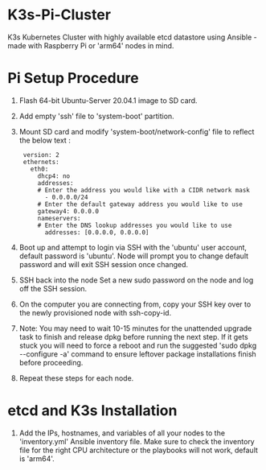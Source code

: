 # K3s-Pi-Cluster
K3s Kubernetes Cluster with highly available etcd datastore using Ansible - made with Raspberry Pi or 'arm64' nodes in mind.

# Pi Setup Procedure
1. Flash 64-bit Ubuntu-Server 20.04.1 image to SD card.

2. Add empty 'ssh' file to 'system-boot' partition.

3. Mount SD card and modify 'system-boot/network-config' file to reflect the below text :

        version: 2
        ethernets:
          eth0:
            dhcp4: no
            addresses:
            # Enter the address you would like with a CIDR network mask
              - 0.0.0.0/24
            # Enter the default gateway address you would like to use
            gateway4: 0.0.0.0
            nameservers:
            # Enter the DNS lookup addresses you would like to use  
              addresses: [0.0.0.0, 0.0.0.0]

5. Boot up and attempt to login via SSH with the 'ubuntu' user account, default password is 'ubuntu'. Node will prompt you to change default password and will exit SSH session once changed.

6. SSH back into the node Set a new sudo password on the node and log off the SSH session.

7. On the computer you are connecting from, copy your SSH key over to the newly provisioned node with ssh-copy-id.

8. Note: You may need to wait 10-15 minutes for the unattended upgrade task to finish and release dpkg before running the next step. If it gets stuck you will need to force a reboot and run the suggested 'sudo dpkg --configure -a' command to ensure leftover package installations finish before proceeding.

9. Repeat these steps for each node.

# etcd and K3s Installation
1. Add the IPs, hostnames, and variables of all your nodes to the 'inventory.yml' Ansible inventory file. Make sure to check the inventory file for the right CPU architecture or the playbooks will not work, default is 'arm64'.

